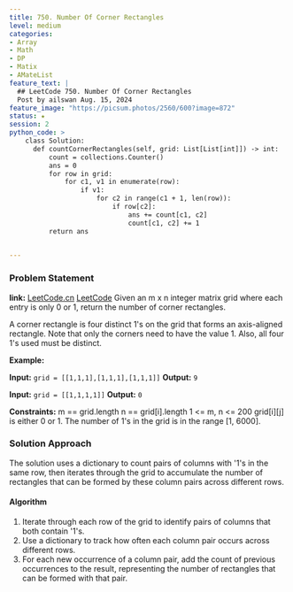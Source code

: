 ```yaml
---
title: 750. Number Of Corner Rectangles
level: medium
categories:
- Array
- Math
- DP
- Matix
- AMateList
feature_text: |
  ## LeetCode 750. Number Of Corner Rectangles
  Post by ailswan Aug. 15, 2024
feature_image: "https://picsum.photos/2560/600?image=872"
status: ★
session: 2
python_code: >
    class Solution:
      def countCornerRectangles(self, grid: List[List[int]]) -> int:
          count = collections.Counter()
          ans = 0
          for row in grid:
              for c1, v1 in enumerate(row):
                  if v1:
                      for c2 in range(c1 + 1, len(row)):
                          if row[c2]:
                              ans += count[c1, c2]
                              count[c1, c2] += 1
          return ans
      

---
```


### Problem Statement
**link:**
[LeetCode.cn](https://leetcode.cn/problems/number-of-corner-rectangles/)
[LeetCode](https://leetcode.com/number-of-corner-rectangles/)
Given an m x n integer matrix grid where each entry is only 0 or 1, return the number of corner rectangles.

A corner rectangle is four distinct 1's on the grid that forms an axis-aligned rectangle. Note that only the corners need to have the value 1. Also, all four 1's used must be distinct.

**Example:**

**Input:** `grid = [[1,1,1],[1,1,1],[1,1,1]]`
**Output:** `9`

**Input:** `grid = [[1,1,1,1]]`
**Output:** `0`

**Constraints:**
m == grid.length
n == grid[i].length
1 <= m, n <= 200
grid[i][j] is either 0 or 1.
The number of 1's in the grid is in the range [1, 6000].
 
### Solution Approach
The solution uses a dictionary to count pairs of columns with '1's in the same row, then iterates through the grid to accumulate the number of rectangles that can be formed by these column pairs across different rows.

#### Algorithm
1. Iterate through each row of the grid to identify pairs of columns that both contain '1's.
2. Use a dictionary to track how often each column pair occurs across different rows.
3. For each new occurrence of a column pair, add the count of previous occurrences to the result, representing the number of rectangles that can be formed with that pair.